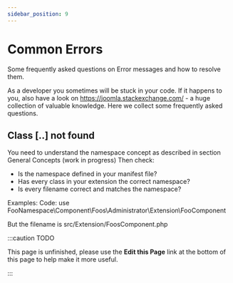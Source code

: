 ```yaml
---
sidebar_position: 9
---
```


Common Errors
=============
Some frequently asked questions on Error messages and how to resolve them. 

As a developer you sometimes will be stuck in your code. 
If it happens to you, also have a look on https://joomla.stackexchange.com/ - a huge collection of valuable knowledge. 
Here we collect some frequently asked questions. 

Class [..] not found
--------------------

You need to understand the namespace concept as described in section General Concepts (work in progress)
Then check:
- Is the namespace defined in your manifest file? 
- Has every class in your extension the correct namespace?
- Is every filename correct and matches the namespace? 

Examples: 
Code: use FooNamespace\Component\Foos\Administrator\Extension\FooComponent

But the filename is src/Extension/FoosComponent.php 




:::caution TODO

This page is unfinished, please use the **Edit this Page** link at the bottom of this page to help make it more useful.

:::
